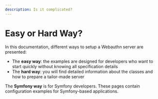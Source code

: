 ```yaml
---
description: Is it complicated?
---
```


# Easy or Hard Way?

In this documentation, different ways to setup a Webauthn server are presented:

* The **easy way**: the examples are designed for developers who want to start quickly without knowing all specification details
* The **hard way**: you will find detailed information about the classes and how to prepare a tailor-made server

The **Symfony way** is for Symfony developers. These pages contain configuration examples for Symfony-based applications.

